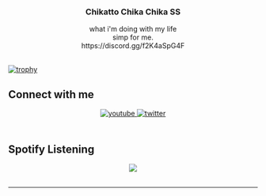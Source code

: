 ### <div align="center">Chikatto Chika Chika SS</div>  
  

<div align="center">what i'm doing with my life </div>  
  

<div align="center">simp for me.</div>  
  

<div align="center">https://discord.gg/f2K4aSpG4F</div>  
  

<div align="center"></div>  
  
<br/>  

[![trophy](https://github-profile-trophy.vercel.app/?username=VermeilChan&theme=onedark)](https://github.com/ryo-ma/github-profile-trophy)

## Connect with me  
<div align="center">
<a href="https://www.youtube.com/user/@VermeilChan" target="_blank">
<img src=https://img.shields.io/badge/youtube-%23EE4831.svg?&style=for-the-badge&logo=youtube&logoColor=white alt=youtube style="margin-bottom: 5px;" />
</a>
<a href="https://twitter.com/@Vermeilosu
" target="_blank">
<img src=https://img.shields.io/badge/twitter-%2300acee.svg?&style=for-the-badge&logo=twitter&logoColor=white alt=twitter style="margin-bottom: 5px;" />
</a>  
</div>  
  
  
<br/>  


## Spotify Listening  
<div align="center"><img src="https://spotify-github-profile.vercel.app/api/view?uid=31r64nyxu26h2227sqznt44icji4&cover_image=true&theme=default&show_offline=false&background_color=121212&bar_color=53b14f&bar_color_cover=true" /></div>
<br />

----

